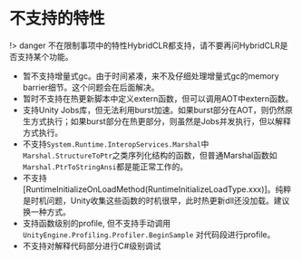 # 不支持的特性

!> danger 不在限制事项中的特性HybridCLR都支持，请不要再问HybridCLR是否支持某个功能。

- 暂不支持增量式gc。由于时间紧凑，来不及仔细处理增量式gc的memory barrier细节。这个问题会在后面解决。
- 暂时不支持在热更新脚本中定义extern函数，但可以调用AOT中extern函数。
- 支持Unity Jobs库，但无法利用burst加速。如果burst部分在AOT，则仍然原生方式执行；如果burst部分在热更部分，则虽然是Jobs并发执行，但以解释方式执行。
- 不支持`System.Runtime.InteropServices.Marshal`中 `Marshal.StructureToPtr`之类序列化结构的函数，但普通Marshal函数如`Marshal.PtrToStringAnsi`都是能正常工作的。
- 不支持[RuntimeInitializeOnLoadMethod(RuntimeInitializeLoadType.xxx)]。纯粹是时机问题，Unity收集这些函数的时机很早，此时热更新dll还没加载。建议换一种方式。
- 支持函数级别的profile, 但不支持手动调用 `UnityEngine.Profiling.Profiler.BeginSample` 对代码段进行profile。
- 不支持对解释代码部分进行C#级别调试
